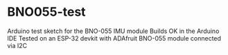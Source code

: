 # BNO055-test
Arduino test sketch for the BNO-055 IMU module
Builds OK in the Arduino IDE
Tested on an ESP-32 devkit with ADAfruit BNO-055 module connected via I2C
